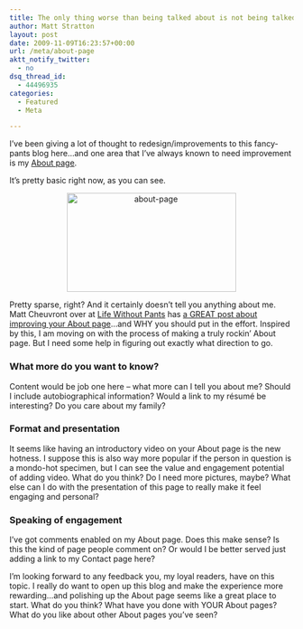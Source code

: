 ```yaml
---
title: The only thing worse than being talked about is not being talked about
author: Matt Stratton
layout: post
date: 2009-11-09T16:23:57+00:00
url: /meta/about-page
aktt_notify_twitter:
  - no
dsq_thread_id:
  - 44496935
categories:
  - Featured
  - Meta

---
```

I&#8217;ve been giving a lot of thought to redesign/improvements to this fancy-pants blog here&#8230;and one area that I&#8217;ve always known to need improvement is my <a href="/about" target="_self">About page</a>.

It&#8217;s pretty basic right now, as you can see.

<p style="text-align: center;">
  <a href="/wp-content/uploads/2009/11/about-page.png"><img class="aligncenter size-medium wp-image-5622" title="about-page" src="/wp-content/uploads/2009/11/about-page-300x175.png" alt="about-page" width="300" height="175" srcset="/wp-content/uploads/2009/11/about-page-300x175.png 300w, /wp-content/uploads/2009/11/about-page.png 584w" sizes="(max-width: 300px) 100vw, 300px" /></a>
</p>

Pretty sparse, right? And it certainly doesn&#8217;t tell you anything about me. Matt Cheuvront over at <a href="https://www.lifewithoutpants.com" target="_blank">Life Without Pants</a> has <a href="https://www.lifewithoutpants.com/blog-insight/what-does-your-about-page-say-about-you/" target="_blank">a GREAT post about improving your About page</a>&#8230;and WHY you should put in the effort. Inspired by this, I am moving on with the process of making a truly rockin&#8217; About page. But I need some help in figuring out exactly what direction to go.

### What more do you want to know?

Content would be job one here &#8211; what more can I tell you about me? Should I include autobiographical information? Would a link to my résumé be interesting? Do you care about my family?

### Format and presentation

It seems like having an introductory video on your About page is the new hotness. I suppose this is also way more popular if the person in question is a mondo-hot specimen, but I can see the value and engagement potential of adding video. What do you think? Do I need more pictures, maybe? What else can I do with the presentation of this page to really make it feel engaging and personal?

### Speaking of engagement

I&#8217;ve got comments enabled on my About page. Does this make sense? Is this the kind of page people comment on? Or would I be better served just adding a link to my Contact page here?

I&#8217;m looking forward to any feedback you, my loyal readers, have on this topic. I really do want to open up this blog and make the experience more rewarding&#8230;and polishing up the About page seems like a great place to start. What do you think? What have you done with YOUR About pages? What do you like about other About pages you&#8217;ve seen?